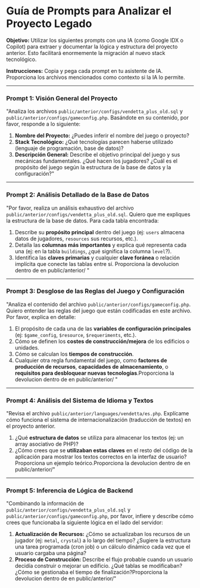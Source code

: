 # Guía de Prompts para Analizar el Proyecto Legado

**Objetivo:** Utilizar los siguientes prompts con una IA (como Google IDX o Copilot) para extraer y documentar la lógica y estructura del proyecto anterior. Esto facilitará enormemente la migración al nuevo stack tecnológico.

**Instrucciones:** Copia y pega cada prompt en tu asistente de IA. Proporciona los archivos mencionados como contexto si la IA lo permite.

---

### **Prompt 1: Visión General del Proyecto**

"Analiza los archivos `public/anterior/configs/vendetta_plus_old.sql` y `public/anterior/configs/gameconfig.php`. Basándote en su contenido, por favor, responde a lo siguiente:
1.  **Nombre del Proyecto:** ¿Puedes inferir el nombre del juego o proyecto?
2.  **Stack Tecnológico:** ¿Qué tecnologías parecen haberse utilizado (lenguaje de programación, base de datos)?
3.  **Descripción General:** Describe el objetivo principal del juego y sus mecánicas fundamentales. ¿Qué hacen los jugadores? ¿Cuál es el propósito del juego según la estructura de la base de datos y la configuración?"

---

### **Prompt 2: Análisis Detallado de la Base de Datos**

"Por favor, realiza un análisis exhaustivo del archivo `public/anterior/configs/vendetta_plus_old.sql`. Quiero que me expliques la estructura de la base de datos. Para cada tabla encontrada:
1.  Describe su **propósito principal** dentro del juego (ej: `users` almacena datos de jugadores, `resources` sus recursos, etc.).
2.  Detalla las **columnas más importantes** y explica qué representa cada una (ej: en la tabla `buildings`, ¿qué significa la columna `level`?).
3.  Identifica las **claves primarias** y cualquier **clave foránea** o relación implícita que conecte las tablas entre sí. Proporciona la devolucion dentro de en public/anterior/ "

---

### **Prompt 3: Desglose de las Reglas del Juego y Configuración**

"Analiza el contenido del archivo `public/anterior/configs/gameconfig.php`. Quiero entender las reglas del juego que están codificadas en este archivo. Por favor, explica en detalle:
1.  El propósito de cada una de las **variables de configuración principales** (ej: `$game_config`, `$resource`, `$requeriments`, etc.).
2.  Cómo se definen los **costes de construcción/mejora** de los edificios o unidades.
3.  Cómo se calculan los **tiempos de construcción**.
4.  Cualquier otra regla fundamental del juego, como **factores de producción de recursos**, **capacidades de almacenamiento**, o **requisitos para desbloquear nuevas tecnologías**.Proporciona la devolucion dentro de en public/anterior/ "

---

### **Prompt 4: Análisis del Sistema de Idioma y Textos**

"Revisa el archivo `public/anterior/languages/vendetta/es.php`. Explícame cómo funciona el sistema de internacionalización (traducción de textos) en el proyecto anterior.
1.  ¿Qué **estructura de datos** se utiliza para almacenar los textos (ej: un array asociativo de PHP)?
2.  ¿Cómo crees que se **utilizaban estas claves** en el resto del código de la aplicación para mostrar los textos correctos en la interfaz de usuario? Proporciona un ejemplo teórico.Proporciona la devolucion dentro de en public/anterior/"

---

### **Prompt 5: Inferencia de Lógica de Backend**

"Combinando la información de `public/anterior/configs/vendetta_plus_old.sql` y `public/anterior/configs/gameconfig.php`, por favor, infiere y describe cómo crees que funcionaba la siguiente lógica en el lado del servidor:
1.  **Actualización de Recursos:** ¿Cómo se actualizaban los recursos de un jugador (ej: `metal`, `crystal`) a lo largo del tiempo? ¿Sugiere la estructura una tarea programada (cron job) o un cálculo dinámico cada vez que el usuario cargaba una página?
2.  **Proceso de Construcción:** Describe el flujo probable cuando un usuario decidía construir o mejorar un edificio. ¿Qué tablas se modificaban? ¿Cómo se gestionaba el tiempo de finalización?Proporciona la devolucion dentro de en public/anterior/"

